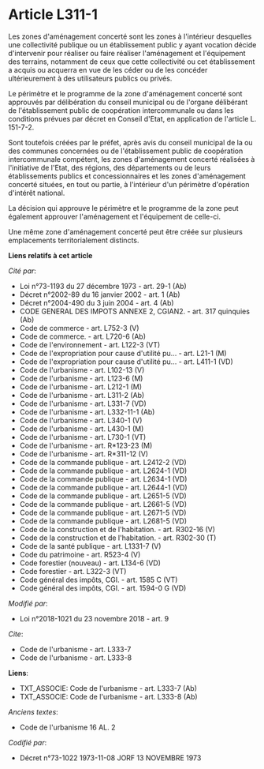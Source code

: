 # Article L311-1

Les zones d'aménagement concerté sont les zones à l'intérieur desquelles une collectivité publique ou un établissement public
y ayant vocation décide d'intervenir pour réaliser ou faire réaliser l'aménagement et l'équipement des terrains, notamment de
ceux que cette collectivité ou cet établissement a acquis ou acquerra en vue de les céder ou de les concéder ultérieurement à
des utilisateurs publics ou privés.

Le périmètre et le programme de la zone d'aménagement concerté sont approuvés par délibération du conseil municipal ou de
l'organe délibérant de l'établissement public de coopération intercommunale ou dans les conditions prévues par décret en
Conseil d'Etat, en application de l'article L. 151-7-2.

Sont toutefois créées par le préfet, après avis du conseil municipal de la ou des communes concernées ou de l'établissement
public de coopération intercommunale compétent, les zones d'aménagement concerté réalisées à l'initiative de l'Etat, des
régions, des départements ou de leurs établissements publics et concessionnaires et les zones d'aménagement concerté situées,
en tout ou partie, à l'intérieur d'un périmètre d'opération d'intérêt national.

La décision qui approuve le périmètre et le programme de la zone peut également approuver l'aménagement et l'équipement de
celle-ci.

Une même zone d'aménagement concerté peut être créée sur plusieurs emplacements territorialement distincts.

**Liens relatifs à cet article**

_Cité par_:

  - Loi n°73-1193 du 27 décembre 1973 - art. 29-1 (Ab)
  - Décret n°2002-89 du 16 janvier 2002 - art. 1 (Ab)
  - Décret n°2004-490 du 3 juin 2004 - art. 4 (Ab)
  - CODE GENERAL DES IMPOTS ANNEXE 2, CGIAN2. - art. 317 quinquies (Ab)
  - Code de commerce - art. L752-3 (V)
  - Code de commerce. - art. L720-6 (Ab)
  - Code de l'environnement - art. L122-3 (VT)
  - Code de l'expropriation pour cause d'utilité pu... - art. L21-1 (M)
  - Code de l'expropriation pour cause d'utilité pu... - art. L411-1 (VD)
  - Code de l'urbanisme - art. L102-13 (V)
  - Code de l'urbanisme - art. L123-6 (M)
  - Code de l'urbanisme - art. L212-1 (M)
  - Code de l'urbanisme - art. L311-2 (Ab)
  - Code de l'urbanisme - art. L331-7 (VD)
  - Code de l'urbanisme - art. L332-11-1 (Ab)
  - Code de l'urbanisme - art. L340-1 (V)
  - Code de l'urbanisme - art. L430-1 (M)
  - Code de l'urbanisme - art. L730-1 (VT)
  - Code de l'urbanisme - art. R*123-23 (M)
  - Code de l'urbanisme - art. R*311-12 (V)
  - Code de la commande publique - art. L2412-2 (VD)
  - Code de la commande publique - art. L2624-1 (VD)
  - Code de la commande publique - art. L2634-1 (VD)
  - Code de la commande publique - art. L2644-1 (VD)
  - Code de la commande publique - art. L2651-5 (VD)
  - Code de la commande publique - art. L2661-5 (VD)
  - Code de la commande publique - art. L2671-5 (VD)
  - Code de la commande publique - art. L2681-5 (VD)
  - Code de la construction et de l'habitation. - art. R302-16 (V)
  - Code de la construction et de l'habitation. - art. R302-30 (T)
  - Code de la santé publique - art. L1331-7 (V)
  - Code du patrimoine - art. R523-4 (V)
  - Code forestier (nouveau) - art. L134-6 (VD)
  - Code forestier - art. L322-3 (VT)
  - Code général des impôts, CGI. - art. 1585 C (VT)
  - Code général des impôts, CGI. - art. 1594-0 G (VD)

_Modifié par_:

  - Loi n°2018-1021 du 23 novembre 2018 - art. 9

_Cite_:

  - Code de l'urbanisme - art. L333-7
  - Code de l'urbanisme - art. L333-8

**Liens**:

  - TXT_ASSOCIE: Code de l'urbanisme - art. L333-7 (Ab)
  - TXT_ASSOCIE: Code de l'urbanisme - art. L333-8 (Ab)

_Anciens textes_:

  - Code de l'urbanisme 16 AL. 2

_Codifié par_:

  - Décret n°73-1022 1973-11-08 JORF 13 NOVEMBRE 1973
